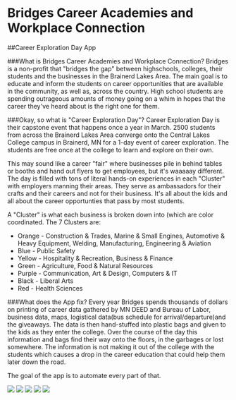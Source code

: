 # Bridges Career Academies and Workplace Connection
##Career Exploration Day App

###What is Bridges Career Academies and Workplace Connection?
Bridges is a non-profit that "bridges the gap" between highschools, colleges, their students and the businesses in the Brainerd Lakes Area. The main goal is to educate and inform the students on career opportunities that are available in the community, as well as, across the country. High school students are spending outrageous amounts of money going on a whim in hopes that the career they've heard about is the right one for them.

###Okay, so what is "Career Exploration Day"?
Career Exploration Day is their capstone event that happens once a year in March. 2500 students from across the Brainerd Lakes Area converge onto the Central Lakes College campus in Brainerd, MN for a 1-day event of career exploration. The students are free once at the college to learn and explore on their own.

This may sound like a career "fair" where businesses pile in behind tables or booths and hand out flyers to get employees, but it's waaaaay different. The day is filled with tons of literal hands-on experiences in each "Cluster" with employers manning their areas. They serve as ambassadors for their crafts and their careers and not for their business. It's all about the kids and all about the career opportunties that pass by most students.

A "Cluster" is what each business is broken down into (which are color coordinated. The 7 Clusters are:
- Orange - Construction & Trades, Marine & Small Engines, Automotive & Heavy Equipment, Welding, Manufacturing, Engineering & Aviation
- Blue - Public Safety
- Yellow - Hospitality & Recreation, Business & Finance
- Green - Agriculture, Food & Natural Resources
- Purple - Communication, Art & Design, Computers & IT
- Black - Liberal Arts
- Red - Health Sciences

###What does the App fix?
Every year Bridges spends thousands of dollars on printing of career data  gathered by MN DEED and Bureau of Labor, business data, maps, logistical data(bus schedule for arrival/departure)and the giveaways. The data is then hand-stuffed into plastic bags and given to the kids as they enter the college. Over the course of the day this information and bags find their way onto the floors, in the garbages or lost somewhere. The information is not making it out of the college with the students which causes a drop in the career education that could help them later down the road.

The goal of the app is to automate every part of that.


![](http://www.giphy.com/gifs/26xBM55b2N1LI299u)
![](http://www.giphy.com/gifs/l3q2QXNRQKoGRlAVW)
![](http://www.giphy.com/gifs/d3mnFjEPacujGc2Q)
![](http://www.giphy.com/gifs/26xBHSVVZJQDsc6wE)
![](http://www.giphy.com/gifs/l3q2CXupIWz5m8cDu)
